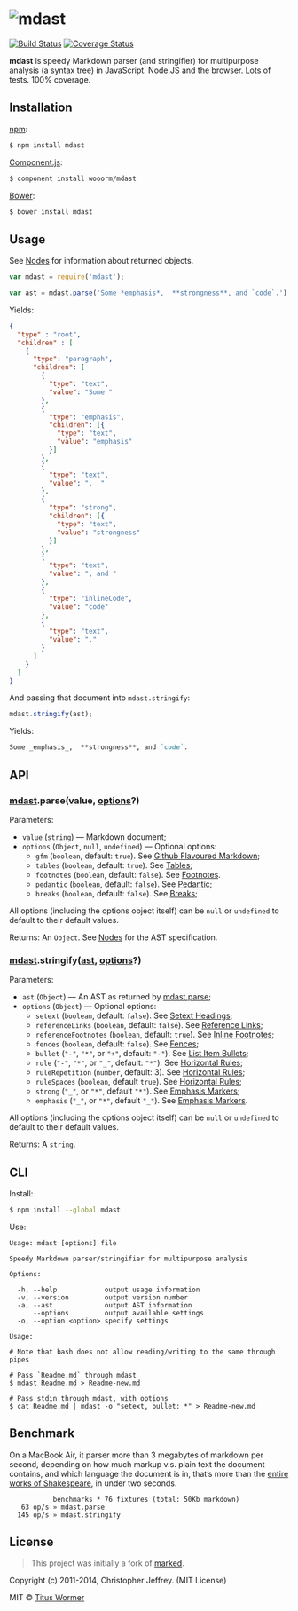 # ![mdast](https://cdn.rawgit.com/wooorm/mdast/master/logo.svg)

[![Build Status](https://img.shields.io/travis/wooorm/mdast.svg?style=flat)](https://travis-ci.org/wooorm/mdast) [![Coverage Status](https://img.shields.io/coveralls/wooorm/mdast.svg?style=flat)](https://coveralls.io/r/wooorm/mdast?branch=master)

**mdast** is speedy Markdown parser (and stringifier) for multipurpose analysis (a syntax tree) in JavaScript. Node.JS and the browser. Lots of tests. 100% coverage.

## Installation

[npm](https://docs.npmjs.com/cli/install):
```bash
$ npm install mdast
```

[Component.js](https://github.com/componentjs/component):
```bash
$ component install wooorm/mdast
```

[Bower](http://bower.io/#install-packages):
```bash
$ bower install mdast
```

## Usage

See [Nodes](doc/Nodes.md) for information about returned objects.

```js
var mdast = require('mdast');

var ast = mdast.parse('Some *emphasis*,  **strongness**, and `code`.');
```

Yields:

```json
{
  "type" : "root",
  "children" : [
    {
      "type": "paragraph",
      "children": [
        {
          "type": "text",
          "value": "Some "
        },
        {
          "type": "emphasis",
          "children": [{
            "type": "text",
            "value": "emphasis"
          }]
        },
        {
          "type": "text",
          "value": ",  "
        },
        {
          "type": "strong",
          "children": [{
            "type": "text",
            "value": "strongness"
          }]
        },
        {
          "type": "text",
          "value": ", and "
        },
        {
          "type": "inlineCode",
          "value": "code"
        },
        {
          "type": "text",
          "value": "."
        }
      ]
    }
  ]
}
```

And passing that document into `mdast.stringify`:

```js
mdast.stringify(ast);
```

Yields:

```md
Some _emphasis_,  **strongness**, and `code`.
```

## API

### [mdast](#mdast).parse(value, [options](doc/Options.md#parse)?)

Parameters:

- `value` (`string`) — Markdown document;
- `options` (`Object`, `null`, `undefined`) — Optional options:
    - `gfm` (`boolean`, default: `true`). See [Github Flavoured Markdown](doc/Options.md#github-flavoured-markdown);
    - `tables` (`boolean`, default: `true`). See [Tables](doc/Options.md#tables);
    - `footnotes` (`boolean`, default: `false`). See [Footnotes](doc/Options.md#footnotes).
    - `pedantic` (`boolean`, default: `false`). See [Pedantic](doc/Options.md#pedantic);
    - `breaks` (`boolean`, default: `false`). See [Breaks](doc/Options.md#breaks);

All options (including the options object itself) can be `null` or `undefined` to default to their default values.

Returns: An `Object`. See [Nodes](doc/Nodes.md) for the AST specification.

### [mdast](#mdast).stringify([ast](doc/Nodes.md#node), [options](doc/Options.md#stringify)?)

Parameters:

- `ast` (`Object`) — An AST as returned by [mdast.parse](#mdastparsevalue-options);
- `options` (`Object`) — Optional options:
    - `setext` (`boolean`, default: `false`). See [Setext Headings](doc/Options.md#setext-headings);
    - `referenceLinks` (`boolean`, default: `false`). See [Reference Links](doc/Options.md#reference-links);
    - `referenceFootnotes` (`boolean`, default: `true`). See [Inline Footnotes](doc/Options.md#inline-footnotes);
    - `fences` (`boolean`, default: `false`). See [Fences](doc/Options.md#fences);
    - `bullet` (`"-"`, `"*"`, or `"+"`, default: `"-"`). See [List Item Bullets](doc/Options.md#list-item-bullets);
    - `rule` (`"-"`, `"*"`, or `"_"`, default: `"*"`). See [Horizontal Rules](doc/Options.md#horizontal-rules);
    - `ruleRepetition` (`number`, default: 3). See [Horizontal Rules](doc/Options.md#horizontal-rules);
    - `ruleSpaces` (`boolean`, default `true`). See [Horizontal Rules](doc/Options.md#horizontal-rules);
    - `strong` (`"_"`, or `"*"`, default `"*"`). See [Emphasis Markers](doc/Options.md#emphasis-markers);
    - `emphasis` (`"_"`, or `"*"`, default `"_"`). See [Emphasis Markers](doc/Options.md#emphasis-markers).

All options (including the options object itself) can be `null` or `undefined` to default to their default values.

Returns: A `string`.

## CLI

Install:

```bash
$ npm install --global mdast
```

Use:

```text
Usage: mdast [options] file

Speedy Markdown parser/stringifier for multipurpose analysis

Options:

  -h, --help            output usage information
  -v, --version         output version number
  -a, --ast             output AST information
      --options         output available settings
  -o, --option <option> specify settings

Usage:

# Note that bash does not allow reading/writing to the same through pipes

# Pass `Readme.md` through mdast
$ mdast Readme.md > Readme-new.md

# Pass stdin through mdast, with options
$ cat Readme.md | mdast -o "setext, bullet: *" > Readme-new.md
```

## Benchmark

On a MacBook Air, it parser more than 3 megabytes of markdown per second, depending on how much markup v.s. plain text the document contains, and which language the document is in, that’s more than the [entire works of Shakespeare](http://www.gutenberg.org/ebooks/100), in under two seconds.

```text
           benchmarks * 76 fixtures (total: 50Kb markdown)
   63 op/s » mdast.parse
  145 op/s » mdast.stringify
```

## License

> This project was initially a fork of [marked](https://github.com/chjj/marked).

Copyright (c) 2011-2014, Christopher Jeffrey. (MIT License)

MIT © [Titus Wormer](http://wooorm.com)
